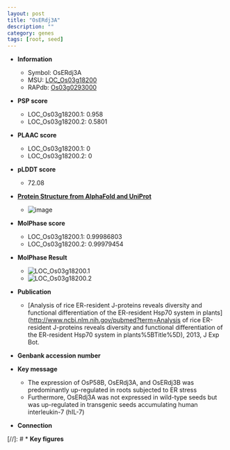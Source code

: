```yaml
---
layout: post
title: "OsERdj3A"
description: ""
category: genes
tags: [root, seed]
---
```


* **Information**  
    + Symbol: OsERdj3A  
    + MSU: [LOC_Os03g18200](http://rice.plantbiology.msu.edu/cgi-bin/ORF_infopage.cgi?orf=LOC_Os03g18200)  
    + RAPdb: [Os03g0293000](http://rapdb.dna.affrc.go.jp/viewer/gbrowse_details/irgsp1?name=Os03g0293000)  

* **PSP score**  
    + LOC_Os03g18200.1: 0.958 
    + LOC_Os03g18200.2: 0.5801 

* **PLAAC score**  
    + LOC_Os03g18200.1: 0 
    + LOC_Os03g18200.2: 0 

* **pLDDT score**
    + 72.08

* **[Protein Structure from AlphaFold and UniProt](https://www.uniprot.org/uniprotkb/Q10MW6/entry#structure)**
    + ![image](https://ricepsp.github.io/images/Q1/AF-Q10MW6-F1.png)

* **MolPhase score**
    + LOC_Os03g18200.1: 0.99986803
    + LOC_Os03g18200.2: 0.99979454

* **MolPhase Result**
    + ![LOC_Os03g18200.1](https://304243504.github.io/Pictures/LOC_Os03g/LOC_Os03g18200.1.png)
    + ![LOC_Os03g18200.2](https://304243504.github.io/Pictures/LOC_Os03g/LOC_Os03g18200.2.png)

* **Publication**  
    + [Analysis of rice ER-resident J-proteins reveals diversity and functional differentiation of the ER-resident Hsp70 system in plants](http://www.ncbi.nlm.nih.gov/pubmed?term=Analysis of rice ER-resident J-proteins reveals diversity and functional differentiation of the ER-resident Hsp70 system in plants%5BTitle%5D), 2013, J Exp Bot.

* **Genbank accession number**  

* **Key message**  
    + The expression of OsP58B, OsERdj3A, and OsERdj3B was predominantly up-regulated in roots subjected to ER stress
    + Furthermore, OsERdj3A was not expressed in wild-type seeds but was up-regulated in transgenic seeds accumulating human interleukin-7 (hIL-7)

* **Connection**  

[//]: # * **Key figures**  


